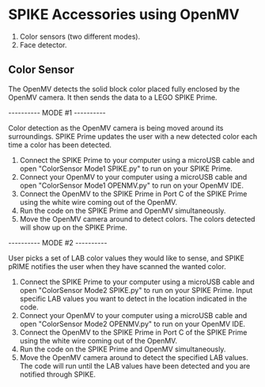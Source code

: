 # SPIKE Accessories using OpenMV

1. Color sensors (two different modes).
2. Face detector.

Color Sensor
------------

The OpenMV detects the solid block color placed fully enclosed by the OpenMV camera. It then sends the data to a LEGO SPIKE Prime.

---------- MODE #1 ----------

Color detection as the OpenMV camera is being moved around its surroundings. SPIKE Prime updates the user with a new detected color each time a color has been detected. 

1. Connect the SPIKE Prime to your computer using a microUSB cable and open "ColorSensor Mode1 SPIKE.py" to run on your SPIKE Prime.
2. Connect your OpenMV to your computer using a microUSB cable and open "ColorSensor Mode1 OPENMV.py" to run on your OpenMV IDE.
3. Connect the OpenMV to the SPIKE Prime in Port C of the SPIKE Prime using the white wire coming out of the OpenMV.
4. Run the code on the SPIKE Prime and OpenMV simultaneously.
5. Move the OpenMV camera around to detect colors. The colors detected will show up on the SPIKE Prime.

---------- MODE #2 ----------

User picks a set of LAB color values they would like to sense, and SPIKE pRIME notifies the user when they have scanned the wanted color. 

1. Connect the SPIKE Prime to your computer using a microUSB cable and open "ColorSensor Mode2 SPIKE.py" to run on your SPIKE Prime. Input specific LAB values you want to detect in the location indicated in the code.
2. Connect your OpenMV to your computer using a microUSB cable and open "ColorSensor Mode2 OPENMV.py" to run on your OpenMV IDE.
3. Connect the OpenMV to the SPIKE Prime in Port C of the SPIKE Prime using the white wire coming out of the OpenMV.
4. Run the code on the SPIKE Prime and OpenMV simultaneously.
6. Move the OpenMV camera around to detect the specified LAB values. The code will run until the LAB values have been detected and you are notified through SPIKE.

